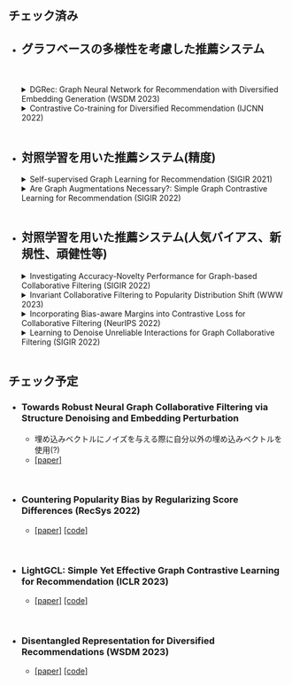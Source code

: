 ## チェック済み
+ ## グラフベースの多様性を考慮した推薦システム
    　　　
    
    <details>　<summary>DGRec: Graph Neural Network for Recommendation with Diversified Embedding Generation (WSDM 2023)</summary>

    - 類似度が最小になるように隣接ノードのアイテムをサンプリング，カテゴリ内のアイテム数が少ないアイテムが重要になるように重みづけ
    - [[paper]](https://arxiv.org/abs/2211.10486) [[code]](https://github.com/YangLiangwei/DGRec)

    </details>

    <details>
    　　<summary>Contrastive Co-training for Diversified Recommendation (IJCNN 2022)</summary>
    
    - 普通のグラフと対照学習用のグラフで共同学習
    - 対照学習に用いるアイテムを相互作用数の逆数やカテゴリ数の逆数の比率でサンプリング
    - [[paper]](https://www.amazon.science/publications/contrastive-so-training-for-diversified-recommendation)

    </details>

  <br>

+ ## 対照学習を用いた推薦システム(精度)

    <details>
    　　<summary>Self-supervised Graph Learning for Recommendation (SIGIR 2021)</summary>

    - 対照学習を用いた推薦システムのベースとなる論文
    - グラフに2種類の拡張を加えたそれぞれのユーザ同士・アイテム同士を比較
    - 拡張はノードドロップアウト、エッジドロップアウト、ランダムウォークの3種類
    - [[paper]](https://arxiv.org/abs/2010.10783) [[code]](https://github.com/wujcan/SGL-Torch)

    </details>


    <details>
    　　<summary>Are Graph Augmentations Necessary?: Simple Graph Contrastive Learning for Recommendation (SIGIR 2022)</summary>

    - グラフの拡張の代わりに各層の埋め込みベクトルにノイズを加えてデータ拡張
    - [[paper]](https://arxiv.org/abs/2112.08679) [[code]](https://github.com/Coder-Yu/QRec)

    </details>
    <br>


+ ## 対照学習を用いた推薦システム(人気バイアス、新規性、頑健性等)

    <details>
    　　<summary>Investigating Accuracy-Novelty Performance for Graph-based Collaborative Filtering (SIGIR 2022)</summary>

    - 正規化係数の値を変えることでより高次の要素を取り込んだ埋め込みベクトルを得る→新規性向上
    - [[paper]](https://arxiv.org/abs/2204.12326)

    </details>

    <details>
    　　<summary>Invariant Collaborative Filtering to Popularity Distribution Shift (WWW 2023)</summary>

    - 推薦の要因を人気による要因とアイテムそのものによる要因に分割
    - [[paper]](https://arxiv.org/abs/2302.05328) [[code]](https://github.com/anzhang314/InvCF)

    </details>

    <details>
    　　<summary>Incorporating Bias-aware Margins into Contrastive Loss for Collaborative Filtering (NeurIPS 2022)</summary>

    - インタラクション数のみを考慮した推薦でマージンを取る
    - [[paper]](https://arxiv.org/abs/2210.11054) [[code]](https://github.com/anzhang314/BC-Loss)

    </details>

    <details>
    　　<summary>Learning to Denoise Unreliable Interactions for Graph Collaborative Filtering (SIGIR 2022)</summary>

    - 1回畳み込んだときのユーザとアイテムのスコアが低い場合ノイズとしてエッジを削除
    - 多様性を維持するためにユーザと未観測のアイテム間のエッジを追加
    - [[paper]](https://dl.acm.org/doi/abs/10.1145/3477495.3531889) [[code]](https://github.com/ChangxinTian/RGCF)

    </details>

  <br>

## チェック予定

+ ### Towards Robust Neural Graph Collaborative Filtering via Structure Denoising and Embedding Perturbation
  - 埋め込みベクトルにノイズを与える際に自分以外の埋め込みベクトルを使用(?)
  - [[paper]](https://dl.acm.org/doi/10.1145/3568396)

<br>

+ ### Countering Popularity Bias by Regularizing Score Differences (RecSys 2022)
  - [[paper]](https://dl.acm.org/doi/abs/10.1145/3523227.3546757) [[code]](https://github.com/stillpsy/popbias)


<br>

+ ### LightGCL: Simple Yet Effective Graph Contrastive Learning for Recommendation (ICLR 2023)
  - [[paper]](https://arxiv.org/abs/2302.08191) [[code]](https://github.com/HKUDS/LightGCL)
  
<br>

+ ### Disentangled Representation for Diversified Recommendations (WSDM 2023)
  - [[paper]](https://arxiv.org/abs/2301.05492) [[code]](https://github.com/Xiaoyinggit/DCRS)
